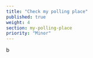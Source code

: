 ```yaml
---
title: "Check my polling place"
published: true
weight: 4
section: my-polling-place
priority: "Minor"
---
```

b